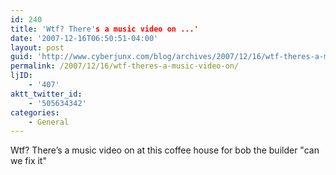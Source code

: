 ```yaml
---
id: 240
title: 'Wtf? There's a music video on ...'
date: '2007-12-16T06:50:51-04:00'
layout: post
guid: 'http://www.cyberjunx.com/blog/archives/2007/12/16/wtf-theres-a-music-video-on/'
permalink: /2007/12/16/wtf-theres-a-music-video-on/
ljID:
    - '407'
aktt_twitter_id:
    - '505634342'
categories:
    - General
---
```


Wtf? There’s a music video on at this coffee house for bob the builder "can we fix it"